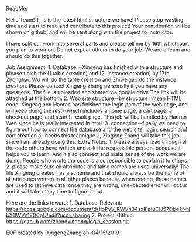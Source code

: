 ReadMe:

Hello Team! This is the latest html structure we have!
Please stop wasting time and start to read and contribute to this project!
Your contribution will be shown on github, and will be sent along with the project to Instructor.

I have split our work into several parts and please tell me by 16th which part you plan to work on.
Do not expect others to do your job! We are a team and should do this together.

Job Assignment:
	1. Database.--Xingeng has finished with a structure and please finish the (1.table creation) and (2. instance creation)
		by 17th. Zhonghao Wu will do the table creation and Zhiweigao do the instance creation. Please contact Xingeng 
		Zhang personally if you have any questions. The file is uploaded and shared via google drive The link will be attached 
		at the bottom.
	2. Web site structure--by structure I mean HTML code. Xingeng and Haoran has finished the login part of the web page, and will
		keep doing the rest--which includes a home page, a cart page, a checkout page, and search result page. This job will be 
		handled by Haoran Wen since he is really interested in html.
	3. connection--finally we need to figure out how to connect the database and the web site: login, search and cart creation all 
		needs this technique. I, Xingeng Zhang will take this job, since I am already doing this.
Extra Notes:
	1. please always read through all the code others have written and ask the responsible person, because it helps you to learn. And 
		it also connect and make sense of the work we are doing. People who wrote the code is also responsible to explain it to others. 
	2. please make sure all attributes and table names are used universally! The file Xingeng created has a schema and that should 
		always be the name of all attributes written in all other places because when coding, these names are used to retrieve data, 
		once they are wrong, unexpected error will occur and it will take many time to figure it out.
		
Here are the links toward:
	1. Database_Relevant: https://docs.google.com/document/d/1joPyV_RWVn34sxIFpIuClJ57Dbq2NNbX1IWVn1Z0CpU/edit?usp=sharing
	2. Project_Github: https://github.com/zhangxingeng/login_session.git
		
		
EOF
created by: XingengZhang on: 04/15/2019
